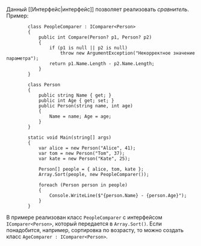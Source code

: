 
Данный [[Интерфейс|интерфейс]] позволяет реализовать *сравнитель*. Пример:

```
        class PeopleComparer : IComparer<Person>
        {
            public int Compare(Person? p1, Person? p2)
            {
                if (p1 is null || p2 is null)
                    throw new ArgumentException("Некорректное значение параметра");
                return p1.Name.Length - p2.Name.Length;
            }
        }

        class Person
        {
            public string Name { get; }
            public int Age { get; set; }
            public Person(string name, int age)
            {
                Name = name; Age = age;
            }
        }

        static void Main(string[] args)
        {
            var alice = new Person("Alice", 41);
            var tom = new Person("Tom", 37);
            var kate = new Person("Kate", 25);

            Person[] people = { alice, tom, kate };
            Array.Sort(people, new PeopleComparer());

            foreach (Person person in people)
            {
                Console.WriteLine($"{person.Name} - {person.Age}");
            }
        }
```

В примере реализован класс `PeopleComparer` с интерфейсом `IComparer<Person>`, который передается в `Array.Sort()`. Если понадобится, например, сортировка по возрасту, то можно создать класс `AgeComparer : IComparer<Person>`.